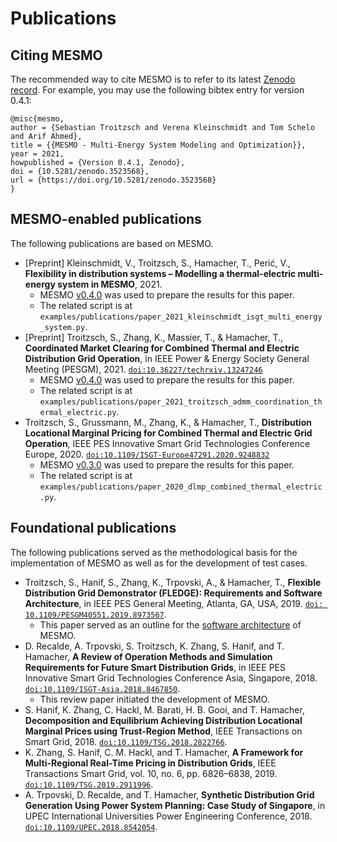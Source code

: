 # Publications

## Citing MESMO

The recommended way to cite MESMO is to refer to its latest [Zenodo record](https://doi.org/10.5281/zenodo.3523568). For example, you may use the following bibtex entry for version 0.4.1:

```
@misc{mesmo,
author = {Sebastian Troitzsch and Verena Kleinschmidt and Tom Schelo and Arif Ahmed},
title = {{MESMO - Multi-Energy System Modeling and Optimization}},
year = 2021,
howpublished = {Version 0.4.1, Zenodo},
doi = {10.5281/zenodo.3523568},
url = {https://doi.org/10.5281/zenodo.3523568}
}
```

## MESMO-enabled publications

The following publications are based on MESMO.

- [Preprint] Kleinschmidt, V., Troitzsch, S., Hamacher, T., Perić, V., **Flexibility in distribution systems – Modelling a thermal-electric multi-energy system in MESMO**, 2021.
    - MESMO [v0.4.0](https://github.com/mesmo-dev/mesmo/releases/tag/v0.4.0) was used to prepare the results for this paper.
    - The related script is at `examples/publications/paper_2021_kleinschmidt_isgt_multi_energy_system.py`.
- [Preprint] Troitzsch, S., Zhang, K., Massier, T., & Hamacher, T., **Coordinated Market Clearing for Combined Thermal and Electric Distribution Grid Operation**, in IEEE Power & Energy Society General Meeting (PESGM), 2021. [`doi:10.36227/techrxiv.13247246`](https://doi.org/10.36227/techrxiv.13247246)
    - MESMO [v0.4.0](https://github.com/mesmo-dev/mesmo/releases/tag/v0.4.0) was used to prepare the results for this paper.
    - The related script is at `examples/publications/paper_2021_troitzsch_admm_coordination_thermal_electric.py`.
- Troitzsch, S., Grussmann, M., Zhang, K., & Hamacher, T., **Distribution Locational Marginal Pricing for Combined Thermal and Electric Grid Operation**, IEEE PES Innovative Smart Grid Technologies Conference Europe, 2020. [`doi:10.1109/ISGT-Europe47291.2020.9248832`](https://doi.org/10.1109/ISGT-Europe47291.2020.9248832)
    - MESMO [v0.3.0](https://github.com/mesmo-dev/mesmo/releases/tag/v0.3.0) was used to prepare the results for this paper.
    - The related script is at `examples/publications/paper_2020_dlmp_combined_thermal_electric.py`.

## Foundational publications

The following publications served as the methodological basis for the implementation of MESMO as well as for the development of test cases.

- Troitzsch, S., Hanif, S., Zhang, K., Trpovski, A., & Hamacher, T., **Flexible Distribution Grid Demonstrator (FLEDGE): Requirements and Software Architecture**, in IEEE PES General Meeting, Atlanta, GA, USA, 2019. [`doi: 10.1109/PESGM40551.2019.8973567`](https://doi.org/10.1109/PESGM40551.2019.8973567).
    - This paper served as an outline for the [software architecture](software_architecture.md) of MESMO.
- D. Recalde, A. Trpovski, S. Troitzsch, K. Zhang, S. Hanif, and T. Hamacher, **A Review of Operation Methods and Simulation Requirements for Future Smart Distribution Grids**, in IEEE PES Innovative Smart Grid Technologies Conference Asia, Singapore, 2018. [`doi:10.1109/ISGT-Asia.2018.8467850`](https://doi.org/10.1109/ISGT-Asia.2018.8467850).
    - This review paper initiated the development of MESMO.
- S. Hanif, K. Zhang, C. Hackl, M. Barati, H. B. Gooi, and T. Hamacher, **Decomposition and Equilibrium Achieving Distribution Locational Marginal Prices using Trust-Region Method**, IEEE Transactions on Smart Grid, 2018. [`doi:10.1109/TSG.2018.2822766`](https://doi.org/10.1109/TSG.2018.2822766).
- K. Zhang, S. Hanif, C. M. Hackl, and T. Hamacher, **A Framework for Multi-Regional Real-Time Pricing in Distribution Grids**, IEEE Transactions Smart Grid, vol. 10, no. 6, pp. 6826–6838, 2019. [`doi:10.1109/TSG.2019.2911996`](https://doi.org/10.1109/TSG.2019.2911996).
- A. Trpovski, D. Recalde, and T. Hamacher, **Synthetic Distribution Grid Generation Using Power System Planning: Case Study of Singapore**, in UPEC International Universities Power Engineering Conference, 2018. [`doi:10.1109/UPEC.2018.8542054`](https://doi.org/10.1109/UPEC.2018.8542054).